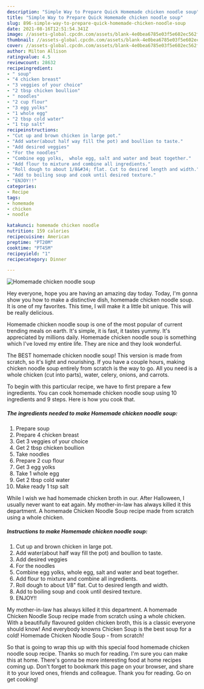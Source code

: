 ```yaml
---
description: "Simple Way to Prepare Quick Homemade chicken noodle soup"
title: "Simple Way to Prepare Quick Homemade chicken noodle soup"
slug: 896-simple-way-to-prepare-quick-homemade-chicken-noodle-soup
date: 2021-08-16T12:51:54.341Z
image: //assets-global.cpcdn.com/assets/blank-4e0bea6785e03f5e602ec562f230caae08da540cada707380b4fe1bbebba43da.png
thumbnail: //assets-global.cpcdn.com/assets/blank-4e0bea6785e03f5e602ec562f230caae08da540cada707380b4fe1bbebba43da.png
cover: //assets-global.cpcdn.com/assets/blank-4e0bea6785e03f5e602ec562f230caae08da540cada707380b4fe1bbebba43da.png
author: Milton Allison
ratingvalue: 4.5
reviewcount: 28632
recipeingredient:
- " soup"
- "4 chicken breast"
- "3 veggies of your choice"
- "2 tbsp chicken boullion"
- " noodles"
- "2 cup flour"
- "3 egg yolks"
- "1 whole egg"
- "2 tbsp cold water"
- "1 tsp salt"
recipeinstructions:
- "Cut up and brown chicken in large pot."
- "Add water(about half way fill the pot) and boullion to taste."
- "Add desired veggies"
- "For the noodles"
- "Combine egg yolks,  whole egg, salt and water and beat together."
- "Add flour to mixture and combine all ingredients."
- "Roll dough to about 1/8&#34; flat. Cut to desired length and width."
- "Add to boiling soup and cook until desired texture."
- "ENJOY!!"
categories:
- Recipe
tags:
- homemade
- chicken
- noodle

katakunci: homemade chicken noodle 
nutrition: 159 calories
recipecuisine: American
preptime: "PT20M"
cooktime: "PT45M"
recipeyield: "1"
recipecategory: Dinner

---
```



![Homemade chicken noodle soup](//assets-global.cpcdn.com/assets/blank-4e0bea6785e03f5e602ec562f230caae08da540cada707380b4fe1bbebba43da.png)

Hey everyone, hope you are having an amazing day today. Today, I'm gonna show you how to make a distinctive dish, homemade chicken noodle soup. It is one of my favorites. This time, I will make it a little bit unique. This will be really delicious.

Homemade chicken noodle soup is one of the most popular of current trending meals on earth. It's simple, it is fast, it tastes yummy. It's appreciated by millions daily. Homemade chicken noodle soup is something which I've loved my entire life. They are nice and they look wonderful.

The BEST homemade chicken noodle soup! This version is made from scratch, so it&#39;s light and nourishing. If you have a couple hours, making chicken noodle soup entirely from scratch is the way to go. All you need is a whole chicken (cut into parts), water, celery, onions, and carrots.


To begin with this particular recipe, we have to first prepare a few ingredients. You can cook homemade chicken noodle soup using 10 ingredients and 9 steps. Here is how you cook that.

<!--inarticleads1-->

##### The ingredients needed to make Homemade chicken noodle soup:

1. Prepare  soup
1. Prepare 4 chicken breast
1. Get 3 veggies of your choice
1. Get 2 tbsp chicken boullion
1. Take  noodles
1. Prepare 2 cup flour
1. Get 3 egg yolks
1. Take 1 whole egg
1. Get 2 tbsp cold water
1. Make ready 1 tsp salt


While I wish we had homemade chicken broth in our. After Halloween, I usually never want to eat again. My mother-in-law has always killed it this department. A homemade Chicken Noodle Soup recipe made from scratch using a whole chicken. 

<!--inarticleads2-->

##### Instructions to make Homemade chicken noodle soup:

1. Cut up and brown chicken in large pot.
1. Add water(about half way fill the pot) and boullion to taste.
1. Add desired veggies
1. For the noodles
1. Combine egg yolks,  whole egg, salt and water and beat together.
1. Add flour to mixture and combine all ingredients.
1. Roll dough to about 1/8&#34; flat. Cut to desired length and width.
1. Add to boiling soup and cook until desired texture.
1. ENJOY!!


My mother-in-law has always killed it this department. A homemade Chicken Noodle Soup recipe made from scratch using a whole chicken. With a beautifully flavoured golden chicken broth, this is a classic everyone should know! And everybody knowns Chicken Soup is the best soup for a cold! Homemade Chicken Noodle Soup - from scratch! 

So that is going to wrap this up with this special food homemade chicken noodle soup recipe. Thanks so much for reading. I'm sure you can make this at home. There's gonna be more interesting food at home recipes coming up. Don't forget to bookmark this page on your browser, and share it to your loved ones, friends and colleague. Thank you for reading. Go on get cooking!
